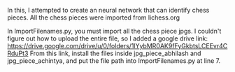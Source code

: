 In this, I attempted to create an neural network that can identify chess pieces.
All the chess pieces were imported from lichess.org

In ImportFilenames.py, you must import all the chess piece jpgs. I couldn't figure out how to upload the entire file, so I added a google drive link: https://drive.google.com/drive/u/0/folders/1lYybMR0AK9fFyGkbtsLCEEvr4CRduPt3 
From this link, install the files inside jpg_piece_abhilash and jpg_piece_achintya, and put the file path into ImportFilenames.py at line 7.
